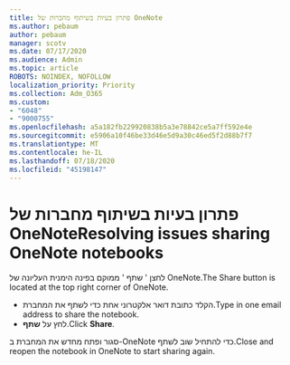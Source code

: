```yaml
---
title: פתרון בעיות בשיתוף מחברות של OneNote
ms.author: pebaum
author: pebaum
manager: scotv
ms.date: 07/17/2020
ms.audience: Admin
ms.topic: article
ROBOTS: NOINDEX, NOFOLLOW
localization_priority: Priority
ms.collection: Adm_O365
ms.custom:
- "6048"
- "9000755"
ms.openlocfilehash: a5a182fb229920838b5a3e78842ce5a7ff592e4e
ms.sourcegitcommit: e5906a10f46be33d46e5d9a30c46ed5f2d88b7f7
ms.translationtype: MT
ms.contentlocale: he-IL
ms.lasthandoff: 07/18/2020
ms.locfileid: "45198147"
---
```

# <a name="resolving-issues-sharing-onenote-notebooks"></a><span data-ttu-id="c495a-102">פתרון בעיות בשיתוף מחברות של OneNote</span><span class="sxs-lookup"><span data-stu-id="c495a-102">Resolving issues sharing OneNote notebooks</span></span>

<span data-ttu-id="c495a-103">לחצן ' שתף ' ממוקם בפינה הימנית העליונה של OneNote.</span><span class="sxs-lookup"><span data-stu-id="c495a-103">The Share button is located at the top right corner of OneNote.</span></span>

- <span data-ttu-id="c495a-104">הקלד כתובת דואר אלקטרוני אחת כדי לשתף את המחברת.</span><span class="sxs-lookup"><span data-stu-id="c495a-104">Type in one email address to share the notebook.</span></span>
- <span data-ttu-id="c495a-105">לחץ על **שתף**.</span><span class="sxs-lookup"><span data-stu-id="c495a-105">Click  **Share**.</span></span>

<span data-ttu-id="c495a-106">סגור ופתח מחדש את המחברת ב-OneNote כדי להתחיל שוב לשתף.</span><span class="sxs-lookup"><span data-stu-id="c495a-106">Close and reopen the notebook in OneNote to start sharing again.</span></span>